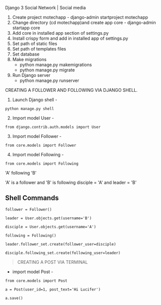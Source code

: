 


Django 3 Social Network | Social media

1. Create project motechapp - django-admin startproject motechapp
2. Change directory (cd motechapp)and create app core - django-admin startapp core
3. Add core in installed app section of settings.py
4. Install crispy form and add in installed app of settings.py
5. Set path of static files
6. Set path of templates files
7. Set database
8. Make migrations
    - python manage.py makemigrations
    - python manage.py migrate
9. Run Django server
    - python manage.py runserver




CREATING A FOLLOWER AND FOLLOWING VIA DJANGO SHELL.

1. Launch Django shell -
```
python manage.py shell
```
2. Import model User -
```
from django.contrib.auth.models import User
```
3. Import model Follower -
```
from core.models import Follower
```
4. Import model Following -
```
from core.models import Following
```

'A' following 'B'

'A' is a follower and 'B' is following
disciple = 'A' and leader = 'B'

## Shell Commands
```
follower = Follower()
```
```
leader = User.objects.get(username='B')
```
```
disciple = User.objects.get(username='A')
```
```
following = Following()
```
```
leader.follower_set.create(follower_user=disciple)
```
```
disciple.following_set.create(following_user=leader)
```


> CREATING A POST VIA TERMINAL
- import model Post -
```
from core.models import Post
```
```
a = Post(user_id=1, post_text='Hi Lucifer')
```
```
a.save()
```



   
